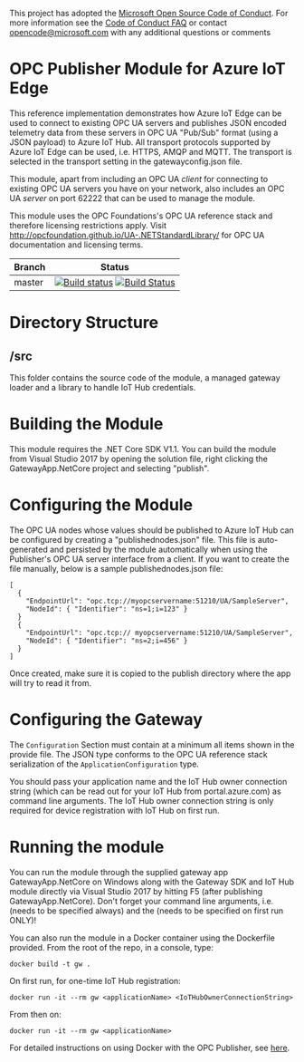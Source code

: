 This project has adopted the [Microsoft Open Source Code of Conduct](https://opensource.microsoft.com/codeofconduct/). For more information see the [Code of Conduct FAQ](https://opensource.microsoft.com/codeofconduct/faq/) or contact [opencode@microsoft.com](mailto:opencode@microsoft.com) with any additional questions or comments

# OPC Publisher Module for Azure IoT Edge
This reference implementation demonstrates how Azure IoT Edge can be used to connect to existing OPC UA servers and publishes JSON encoded telemetry data from these servers in OPC UA "Pub/Sub" format (using a JSON payload) to Azure IoT Hub. All transport protocols supported by Azure IoT Edge can be used, i.e. HTTPS, AMQP and MQTT. The transport is selected in the transport setting in the gatewayconfig.json file.

This module, apart from including an OPC UA *client* for connecting to existing OPC UA servers you have on your network, also includes an OPC UA *server* on port 62222 that can be used to manage the module.

This module uses the OPC Foundations's OPC UA reference stack and therefore licensing restrictions apply. Visit http://opcfoundation.github.io/UA-.NETStandardLibrary/ for OPC UA documentation and licensing terms.

|Branch|Status|
|------|-------------|
|master|[![Build status](https://ci.appveyor.com/api/projects/status/6t7ru6ow7t9uv74r/branch/master?svg=true)](https://ci.appveyor.com/project/marcschier/iot-gateway-opc-ua-r4ba5/branch/master) [![Build Status](https://travis-ci.org/Azure/iot-gateway-opc-ua.svg?branch=master)](https://travis-ci.org/Azure/iot-gateway-opc-ua)|

# Directory Structure

## /src
This folder contains the source code of the module, a managed gateway loader and a library to handle IoT Hub credentials.

# Building the Module

This module requires the .NET Core SDK V1.1. You can build the module from Visual Studio 2017 by opening the solution file, right clicking the GatewayApp.NetCore project and selecting "publish".

# Configuring the Module
The OPC UA nodes whose values should be published to Azure IoT Hub can be configured by creating a "publishednodes.json" file. This file is auto-generated and persisted by the module automatically when using the Publisher's OPC UA server interface from a client. If you want to create the file manually, below is a sample publishednodes.json file:
```
[
  {
    "EndpointUrl": "opc.tcp://myopcservername:51210/UA/SampleServer",
    "NodeId": { "Identifier": "ns=1;i=123" }
  }
  {
    "EndpointUrl": "opc.tcp:// myopcservername:51210/UA/SampleServer",
    "NodeId": { "Identifier": "ns=2;i=456" }
  }
]
```
Once created, make sure it is copied to the publish directory where the app will try to read it from.

# Configuring the Gateway
The ```Configuration``` Section must contain at a minimum all items shown in the provide file. The JSON type conforms to the OPC UA reference stack serialization of the ```ApplicationConfiguration``` type.  

You should pass your application name and the IoT Hub owner connection string (which can be read out for your IoT Hub from portal.azure.com) as command line arguments. The IoT Hub owner connection string is only required for device registration with IoT Hub on first run.

# Running the module

You can run the module through the supplied gateway app GatewayApp.NetCore on Windows along with the Gateway SDK and IoT Hub module directly via Visual Studio 2017 by hitting F5 (after publishing GatewayApp.NetCore). Don't forget your command line arguments, i.e. <yourApplicationName> (needs to be specified always) and the <IoTHubOwnerConnectionString> (needs to be specified on first run ONLY)!

You can also run the module in a Docker container using the Dockerfile provided. From the root of the repo, in a console, type:

```docker build -t gw .```

On first run, for one-time IoT Hub registration:

```docker run -it --rm gw <applicationName> <IoTHubOwnerConnectionString>```

From then on:

```docker run -it --rm gw <applicationName>```

For detailed instructions on using Docker with the OPC Publisher, see [here](https://docs.microsoft.com/en-us/azure/iot-suite/iot-suite-connected-factory-gateway-deployment).
